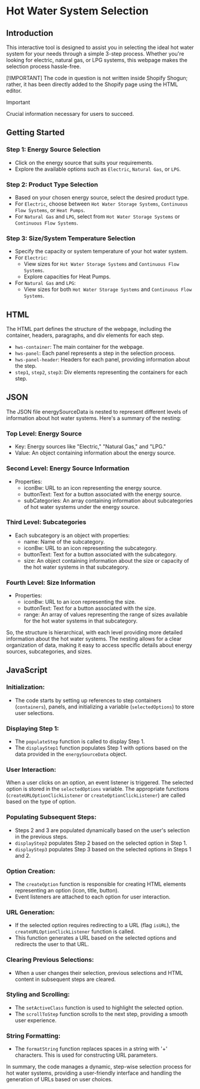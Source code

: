 # Hot Water System Selection

## Introduction

This interactive tool is designed to assist you in selecting the ideal hot water system for your needs through a simple 3-step process. Whether you're looking for electric, natural gas, or LPG systems, this webpage makes the selection process hassle-free.

[!IMPORTANT] 
The code in question is not written inside Shopify Shogun; rather, it has been directly added to the Shopify page using the HTML editor.

> [!IMPORTANT]
> Crucial information necessary for users to succeed.

## Getting Started

### Step 1: Energy Source Selection

- Click on the energy source that suits your requirements.
- Explore the available options such as `Electric`, `Natural Gas`, or `LPG`.

### Step 2: Product Type Selection

- Based on your chosen energy source, select the desired product type.
- For `Electric`, choose between `Hot Water Storage Systems`, `Continuous Flow Systems`, or `Heat Pumps`.
- For `Natural Gas` and `LPG`, select from `Hot Water Storage Systems` or `Continuous Flow Systems`.

### Step 3: Size/System Temperature Selection

- Specify the capacity or system temperature of your hot water system.
- For `Electric`:
  - View sizes for `Hot Water Storage Systems` and `Continuous Flow Systems`.
  - Explore capacities for Heat Pumps.
- For `Natural Gas` and `LPG`:
  - View sizes for both `Hot Water Storage Systems` and `Continuous Flow Systems`.

## HTML

The HTML part defines the structure of the webpage, including the container, headers, paragraphs, and div elements for each step.

- `hws-container`: The main container for the webpage.
- `hws-panel`: Each panel represents a step in the selection process.
- `hws-panel-header`: Headers for each panel, providing information about the step.
- `step1`, `step2`, `step3`: Div elements representing the containers for each step.

## JSON

The JSON file energySourceData is nested to represent different levels of information about hot water systems. Here's a summary of the nesting:

### Top Level: Energy Source

- Key: Energy sources like "Electric," "Natural Gas," and "LPG."
- Value: An object containing information about the energy source.

### Second Level: Energy Source Information

- Properties:
  - iconBw: URL to an icon representing the energy source.
  - buttonText: Text for a button associated with the energy source.
  - subCategories: An array containing information about subcategories of hot water systems under the energy source.

### Third Level: Subcategories

- Each subcategory is an object with properties:
  - name: Name of the subcategory.
  - iconBw: URL to an icon representing the subcategory.
  - buttonText: Text for a button associated with the subcategory.
  - size: An object containing information about the size or capacity of the hot water systems in that subcategory.

### Fourth Level: Size Information

- Properties:
  - iconBw: URL to an icon representing the size.
  - buttonText: Text for a button associated with the size.
  - range: An array of values representing the range of sizes available for the hot water systems in that subcategory.

So, the structure is hierarchical, with each level providing more detailed information about the hot water systems. The nesting allows for a clear organization of data, making it easy to access specific details about energy sources, subcategories, and sizes.

## JavaScript

### Initialization:

- The code starts by setting up references to step containers (`containers`), panels, and initializing a variable (`selectedOptions`) to store user selections.

### Displaying Step 1:

- The `populateStep` function is called to display Step 1.
- The `displayStep1` function populates Step 1 with options based on the data provided in the `energySourceData` object.

### User Interaction:

When a user clicks on an option, an event listener is triggered.
The selected option is stored in the `selectedOptions` variable.
The appropriate functions (`createURLOptionClickListener` or `createOptionClickListener`) are called based on the type of option.

### Populating Subsequent Steps:

- Steps 2 and 3 are populated dynamically based on the user's selection in the previous steps.
- `displayStep2` populates Step 2 based on the selected option in Step 1.
- `displayStep3` populates Step 3 based on the selected options in Steps 1 and 2.

### Option Creation:

- The `createOption` function is responsible for creating HTML elements representing an option (icon, title, button).
- Event listeners are attached to each option for user interaction.

### URL Generation:

- If the selected option requires redirecting to a URL (flag `isURL`), the `createURLOptionClickListener` function is called.
- This function generates a URL based on the selected options and redirects the user to that URL.

### Clearing Previous Selections:

- When a user changes their selection, previous selections and HTML content in subsequent steps are cleared.

### Styling and Scrolling:

- The `setActiveClass` function is used to highlight the selected option.
- The `scrollToStep` function scrolls to the next step, providing a smooth user experience.

### String Formatting:

- The `formatString` function replaces spaces in a string with '+' characters. This is used for constructing URL parameters.

In summary, the code manages a dynamic, step-wise selection process for hot water systems, providing a user-friendly interface and handling the generation of URLs based on user choices.
